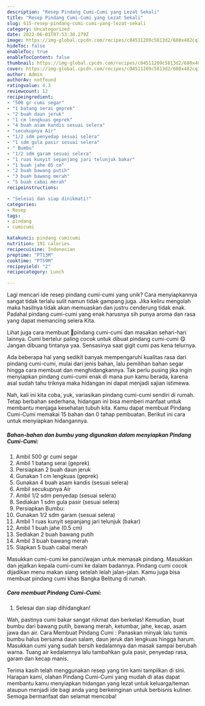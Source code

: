 ```yaml
---
description: "Resep Pindang Cumi-Cumi yang Lezat Sekali"
title: "Resep Pindang Cumi-Cumi yang Lezat Sekali"
slug: 615-resep-pindang-cumi-cumi-yang-lezat-sekali
category: Uncategorized
date: 2022-06-01T07:53:38.279Z
image: https://img-global.cpcdn.com/recipes/c04511209c5813d2/680x482cq70/pindang-cumi-cumi-foto-resep-utama.jpg
hideToc: false
enableToc: true
enableTocContent: false
thumbnail: https://img-global.cpcdn.com/recipes/c04511209c5813d2/680x482cq70/pindang-cumi-cumi-foto-resep-utama.jpg
cover: https://img-global.cpcdn.com/recipes/c04511209c5813d2/680x482cq70/pindang-cumi-cumi-foto-resep-utama.jpg
author: Admin
authorAv: notfound
ratingvalue: 4.3
reviewcount: 12
recipeingredient:
- "500 gr cumi segar"
- "1 batang serai geprek"
- "2 buah daun jeruk"
- "1 cm lengkuas geprek"
- "4 buah asam kandis sesuai selera"
- "secukupnya Air"
- "1/2 sdm penyedap sesuai selera"
- "1 sdm gula pasir sesuai selera"
- " Bumbu"
- "1/2 sdm garam sesuai selera"
- "1 ruas kunyit sepanjang jari telunjuk bakar"
- "1 buah jahe 05 cm"
- "2 buah bawang putih"
- "3 buah bawang merah"
- "5 buah cabai merah"
recipeinstructions:

- "Selesai dan siap dinikmati!"
categories:
- Resep
tags:
- pindang
- cumicumi

katakunci: pindang cumicumi 
nutrition: 191 calories
recipecuisine: Indonesian
preptime: "PT13M"
cooktime: "PT59M"
recipeyield: "2"
recipecategory: Lunch

---
```





Lagi mencari ide resep pindang cumi-cumi yang unik? Cara menyiapkannya sangat tidak terlalu sulit namun tidak gampang juga. Jika keliru mengolah maka hasilnya tidak akan memuaskan dan justru cenderung tidak enak. Padahal pindang cumi-cumi yang enak harusnya sih punya aroma dan rasa yang dapat memancing selera Kita.





Lihat juga cara membuat 🦑pindang cumi-cumi dan masakan sehari-hari lainnya. Cumi bertelur paling cocok untuk dibuat pindang cumi-cumi 😋 Jangan dibuang tintanya yaa. Sensasinya saat gigit cumi pas kena telurnya.

Ada beberapa hal yang sedikit banyak mempengaruhi kualitas rasa dari pindang cumi-cumi, mulai dari jenis bahan, lalu pemilihan bahan segar hingga cara membuat dan menghidangkannya. Tak perlu pusing jika ingin menyiapkan pindang cumi-cumi enak di mana pun kamu berada, karena asal sudah tahu triknya maka hidangan ini dapat menjadi sajian istimewa.






Nah, kali ini kita coba, yuk, variasikan pindang cumi-cumi sendiri di rumah. Tetap berbahan sederhana, hidangan ini bisa memberi manfaat untuk membantu menjaga kesehatan tubuh kita. Kamu dapat membuat Pindang Cumi-Cumi memakai 15 bahan dan 0 tahap pembuatan. Berikut ini cara untuk menyiapkan hidangannya.

<!--inarticleads1-->

##### Bahan-bahan dan bumbu yang digunakan dalam menyiapkan Pindang Cumi-Cumi:

1. Ambil 500 gr cumi segar
1. Ambil 1 batang serai (geprek)
1. Persiapkan 2 buah daun jeruk
1. Gunakan 1 cm lengkuas (geprek)
1. Gunakan 4 buah asam kandis (sesuai selera)
1. Ambil secukupnya Air
1. Ambil 1/2 sdm penyedap (sesuai selera)
1. Sediakan 1 sdm gula pasir (sesuai selera)
1. Persiapkan  Bumbu:
1. Gunakan 1/2 sdm garam (sesuai selera)
1. Ambil 1 ruas kunyit sepanjang jari telunjuk (bakar)
1. Ambil 1 buah jahe (0.5 cm)
1. Sediakan 2 buah bawang putih
1. Ambil 3 buah bawang merah
1. Siapkan 5 buah cabai merah


Masukkan cumi-cumi ke panci/wajan untuk memasak pindang. Masukkan dan jejalkan kepala cumi-cumi ke dalam badannya. Pindang cumi cocok dijadikan menu makan siang setelah lelah jalan-jalan. Kamu juga bisa membuat pindang cumi khas Bangka Belitung di rumah. 

<!--inarticleads2-->

##### Cara membuat Pindang Cumi-Cumi:


1. Selesai dan siap dihidangkan!

Wah, pastinya cumi bakar sangat nikmat dan berkelas! Kemudian, buat bumbu dari bawang putih, bawang merah, ketumbar, jahe, kecap, asam jawa dan air. Cara Membuat Pindang Cumi : Panaskan minyak lalu tumis bumbu halus bersama daun salam, daun jeruk dan lengkuas hingga harum. Masukkan cumi yang sudah bersih kedalamnya dan masak sampai berubah warna. Tuang air kedalamnya lalu tambahkan gula pasir, penyedap rasa, garam dan kecap manis. 

Terima kasih telah menggunakan resep yang tim kami tampilkan di sini. Harapan kami, olahan Pindang Cumi-Cumi yang mudah di atas dapat membantu kamu menyiapkan hidangan yang lezat untuk keluarga/teman ataupun menjadi ide bagi anda yang berkeinginan untuk berbisnis kuliner. Semoga bermanfaat dan selamat mencoba!
